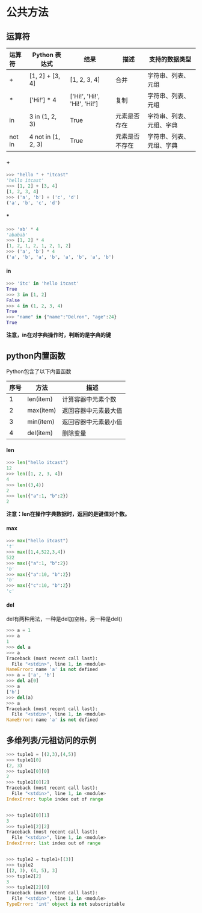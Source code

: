 # 公共方法

## 运算符

| 运算符 | Python 表达式 | 结果 | 描述 | 支持的数据类型 |
| :--- | --- | --- | --- | --- |
| + | \[1, 2\] + \[3, 4\] | \[1, 2, 3, 4\] | 合并 | 字符串、列表、元组 |
| \* | \['Hi!'\] \* 4 | \['Hi!', 'Hi!', 'Hi!', 'Hi!'\] | 复制 | 字符串、列表、元组 |
| in | 3 in \(1, 2, 3\) | True | 元素是否存在 | 字符串、列表、元组、字典 |
| not in | 4 not in \(1, 2, 3\) | True | 元素是否不存在 | 字符串、列表、元组、字典 |

#### +

```python
>>> "hello " + "itcast"
'hello itcast'
>>> [1, 2] + [3, 4]
[1, 2, 3, 4]
>>> ('a', 'b') + ('c', 'd')
('a', 'b', 'c', 'd')
```

#### \*

```python
>>> 'ab' * 4
'ababab'
>>> [1, 2] * 4
[1, 2, 1, 2, 1, 2, 1, 2]
>>> ('a', 'b') * 4
('a', 'b', 'a', 'b', 'a', 'b', 'a', 'b')
```

#### in

```python
>>> 'itc' in 'hello itcast'
True
>>> 3 in [1, 2]
False
>>> 4 in (1, 2, 3, 4)
True
>>> "name" in {"name":"Delron", "age":24}
True
```

**注意，in在对字典操作时，判断的是字典的键**

## python内置函数

Python包含了以下内置函数

| 序号 | 方法 | 描述 |
| :--- | --- | --- |
| 1 | len\(item\) | 计算容器中元素个数 |
| 2 | max\(item\) | 返回容器中元素最大值 |
| 3 | min\(item\) | 返回容器中元素最小值 |
| 4 | del\(item\) | 删除变量 |

#### len

```python
>>> len("hello itcast")
12
>>> len([1, 2, 3, 4])
4
>>> len((3,4))
2
>>> len({"a":1, "b":2})
2
```

**注意：len在操作字典数据时，返回的是键值对个数。**

#### max

```python
>>> max("hello itcast")
't'
>>> max([1,4,522,3,4])
522
>>> max({"a":1, "b":2})
'b'
>>> max({"a":10, "b":2})
'b'
>>> max({"c":10, "b":2})
'c'
```

#### del

del有两种用法，一种是del加空格，另一种是del\(\)

```python
>>> a = 1
>>> a
1
>>> del a
>>> a
Traceback (most recent call last):
  File "<stdin>", line 1, in <module>
NameError: name 'a' is not defined
>>> a = ['a', 'b']
>>> del a[0]
>>> a
['b']
>>> del(a)
>>> a
Traceback (most recent call last):
  File "<stdin>", line 1, in <module>
NameError: name 'a' is not defined
```

## 多维列表/元祖访问的示例

```python
>>> tuple1 = [(2,3),(4,5)]
>>> tuple1[0]
(2, 3)
>>> tuple1[0][0]
2
>>> tuple1[0][2]
Traceback (most recent call last):
  File "<stdin>", line 1, in <module>
IndexError: tuple index out of range


>>> tuple1[0][1]
3
>>> tuple1[2][2]
Traceback (most recent call last):
  File "<stdin>", line 1, in <module>
IndexError: list index out of range


>>> tuple2 = tuple1+[(3)]
>>> tuple2
[(2, 3), (4, 5), 3]
>>> tuple2[2]
3
>>> tuple2[2][0]
Traceback (most recent call last):
  File "<stdin>", line 1, in <module>
TypeError: 'int' object is not subscriptable
```



